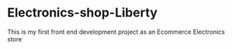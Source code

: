 # Electronics-shop-Liberty
This is my first front end development project as an Ecommerce Electronics store
